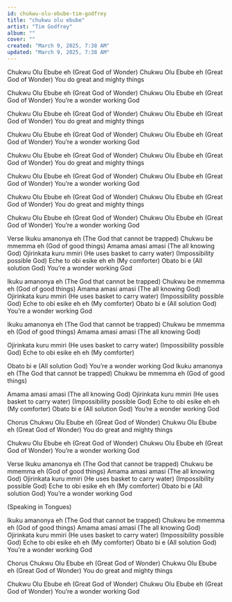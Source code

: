```yaml
---
id: chukwu-olu-ebube-tim-godfrey
title: "chukwu olu ebube"
artist: "Tim Godfrey"
album: ""
cover: ""
created: "March 9, 2025, 7:38 AM"
updated: "March 9, 2025, 7:38 AM"
---
```


Chukwu Olu Ebube eh (Great God of Wonder)
Chukwu Olu Ebube eh (Great God of Wonder)
You do great and mighty things

Chukwu Olu Ebube eh (Great God of Wonder)
Chukwu Olu Ebube eh (Great God of Wonder)
You’re a wonder working God

Chukwu Olu Ebube eh (Great God of Wonder)
Chukwu Olu Ebube eh (Great God of Wonder)
You do great and mighty things

Chukwu Olu Ebube eh (Great God of Wonder)
Chukwu Olu Ebube eh (Great God of Wonder)
You’re a wonder working God

Chukwu Olu Ebube eh (Great God of Wonder)
Chukwu Olu Ebube eh (Great God of Wonder)
You do great and mighty things

Chukwu Olu Ebube eh (Great God of Wonder)
Chukwu Olu Ebube eh (Great God of Wonder)
You’re a wonder working God

Chukwu Olu Ebube eh (Great God of Wonder)
Chukwu Olu Ebube eh (Great God of Wonder)
You do great and mighty things

Chukwu Olu Ebube eh (Great God of Wonder)
Chukwu Olu Ebube eh (Great God of Wonder)
You’re a wonder working God

Verse
Ikuku amanonya eh (The God that cannot be trapped)
Chukwu be mmemma eh (God of good things)
Amama amasi amasi (The all knowing God)
Ojirinkata kuru mmiri (He uses basket to carry water) (Impossibility possible God)
Eche to obi esike eh eh (My comforter)
Obato bi e (All solution God)
You’re a wonder working God

Ikuku amanonya eh (The God that cannot be trapped)
Chukwu be mmemma eh (God of good things)
Amama amasi amasi (The all knowing God)
Ojirinkata kuru mmiri (He uses basket to carry water) (Impossibility possible God)
Eche to obi esike eh eh (My comforter)
Obato bi e (All solution God)
You’re a wonder working God

Ikuku amanonya eh (The God that cannot be trapped)
Chukwu be mmemma eh (God of good things)
Amama amasi amasi (The all knowing God)

Ojirinkata kuru mmiri (He uses basket to carry water) (Impossibility possible God)
Eche to obi esike eh eh (My comforter)

Obato bi e (All solution God)
You’re a wonder working God
Ikuku amanonya eh (The God that cannot be trapped)
Chukwu be mmemma eh (God of good things)

Amama amasi amasi (The all knowing God)
Ojirinkata kuru mmiri (He uses basket to carry water) (Impossibility possible God)
Eche to obi esike eh eh (My comforter)
Obato bi e (All solution God)
You’re a wonder working God

Chorus
Chukwu Olu Ebube eh (Great God of Wonder)
Chukwu Olu Ebube eh (Great God of Wonder)
You do great and mighty things

Chukwu Olu Ebube eh (Great God of Wonder)
Chukwu Olu Ebube eh (Great God of Wonder)
You’re a wonder working God

Verse
Ikuku amanonya eh (The God that cannot be trapped)
Chukwu be mmemma eh (God of good things)
Amama amasi amasi (The all knowing God)
Ojirinkata kuru mmiri (He uses basket to carry water) (Impossibility possible God)
Eche to obi esike eh eh (My comforter)
Obato bi e (All solution God)
You’re a wonder working God

(Speaking in Tongues)

Ikuku amanonya eh (The God that cannot be trapped)
Chukwu be mmemma eh (God of good things)
Amama amasi amasi (The all knowing God)
Ojirinkata kuru mmiri (He uses basket to carry water) (Impossibility possible God)
Eche to obi esike eh eh (My comforter)
Obato bi e (All solution God)
You’re a wonder working God

Chorus
Chukwu Olu Ebube eh (Great God of Wonder)
Chukwu Olu Ebube eh (Great God of Wonder)
You do great and mighty things

Chukwu Olu Ebube eh (Great God of Wonder)
Chukwu Olu Ebube eh (Great God of Wonder)
You’re a wonder working God







